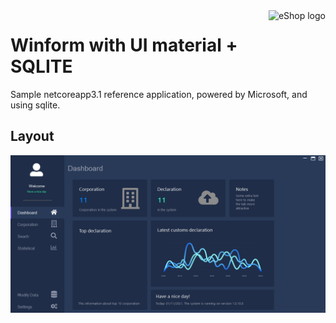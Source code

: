 <a href="https://github.com/dvkh2008/winform_material_1">
   <img src="https://github.com/dvkh2008/winform_material_1/raw/master/src/skct.ico" alt="eShop logo" title="winform_material_1" align="right" height="60" />
</a>

# Winform with UI material + SQLITE

Sample netcoreapp3.1 reference application, powered by Microsoft, and using sqlite.

## Layout

![](docs/images/image1.png)
